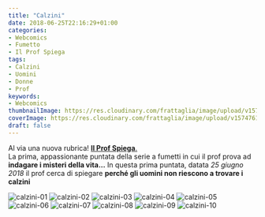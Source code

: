 ```yaml
---
title: "Calzini"
date: 2018-06-25T22:16:29+01:00
categories:
- Webcomics
- Fumetto
- Il Prof Spiega
tags:
- Calzini
- Uomini
- Donne
- Prof
keywords:
- Webcomics
thumbnailImage: https://res.cloudinary.com/frattaglia/image/upload/v1574761966/calzini/calzini-01_bhtxr8.jpg
coverImage: https://res.cloudinary.com/frattaglia/image/upload/v1574761966/calzini/calzini-04_bbiwpi.jpg
draft: false
---
```

Al via una nuova rubrica! <span class="rosso"><u>**Il Prof Spiega**.</u></span>\
La prima, appassionante puntata della serie a fumetti in cui il prof prova ad **indagare i misteri della vita...**
In questa prima puntata, datata *25 giugno 2018* il prof cerca di spiegare **perché gli uomini non riescono a trovare i calzini**

<!--more-->
![calzini-01](https://res.cloudinary.com/frattaglia/image/upload/v1574761966/calzini/calzini-01_bhtxr8.jpg)
![calzini-02](https://res.cloudinary.com/frattaglia/image/upload/v1574761966/calzini/calzini-02_nhs9zf.jpg)
![calzini-03](https://res.cloudinary.com/frattaglia/image/upload/v1574761967/calzini/calzini-03_vxjcbr.jpg)
![calzini-04](https://res.cloudinary.com/frattaglia/image/upload/v1574761966/calzini/calzini-04_bbiwpi.jpg)
![calzini-05](https://res.cloudinary.com/frattaglia/image/upload/v1574761967/calzini/calzini-05_elltr1.jpg)
![calzini-06](https://res.cloudinary.com/frattaglia/image/upload/v1574761965/calzini/calzini-06_v8xh3f.jpg)
![calzini-07](https://res.cloudinary.com/frattaglia/image/upload/v1574761965/calzini/calzini-07_ehm1if.jpg)
![calzini-08](https://res.cloudinary.com/frattaglia/image/upload/v1574761965/calzini/calzini-08_juc0vb.jpg)
![calzini-09](https://res.cloudinary.com/frattaglia/image/upload/v1574761967/calzini/calzini-09_zljos1.jpg)
![calzini-10](https://res.cloudinary.com/frattaglia/image/upload/v1574761967/calzini/calzini-10_xliiwz.jpg)
